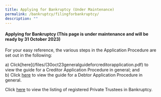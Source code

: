 ```yaml
---
title: Applying for Bankruptcy (Under Maintenance)
permalink: /bankruptcy/filingforbankruptcy/
description: ""
---
```

#### **Applying for Bankruptcy (This page is under maintenance and will be ready by 31 October 2023)**


For your easy reference, the various steps in the Application Procedure are set out in the following:

a)    Click[here](/files/(30oct23generalguideforcreditorapplication.pdf)  to view the guide for a Creditor Application Procedure in general; and<br>
b)    Click [here](/files/(27oct23)generalguidefordebtorapplication.pdf/) to view the guide for a Debtor Application Procedure in general.

Click [here](/files/(27oct23)listofprivatetrusteesinbankruptcy(nov2023).pdf/)  to view the listing of registered Private Trustees in Bankruptcy.<br>